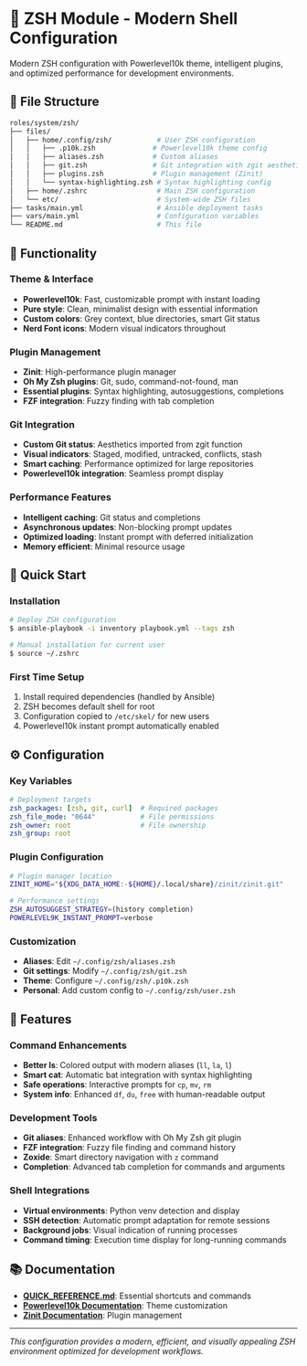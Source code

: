 # 🐚 ZSH Module - Modern Shell Configuration

Modern ZSH configuration with Powerlevel10k theme, intelligent plugins, and optimized performance for development environments.

## 📁 File Structure

```bash
roles/system/zsh/
├── files/
│   ├── home/.config/zsh/           # User ZSH configuration
│   │   ├── .p10k.zsh              # Powerlevel10k theme config
│   │   ├── aliases.zsh            # Custom aliases
│   │   ├── git.zsh                # Git integration with zgit aesthetics
│   │   ├── plugins.zsh            # Plugin management (Zinit)
│   │   └── syntax-highlighting.zsh # Syntax highlighting config
│   ├── home/.zshrc                 # Main ZSH configuration
│   └── etc/                        # System-wide ZSH files
├── tasks/main.yml                  # Ansible deployment tasks
├── vars/main.yml                   # Configuration variables
└── README.md                       # This file
```

## 🚀 Functionality

### Theme & Interface

- **Powerlevel10k**: Fast, customizable prompt with instant loading
- **Pure style**: Clean, minimalist design with essential information
- **Custom colors**: Grey context, blue directories, smart Git status
- **Nerd Font icons**: Modern visual indicators throughout

### Plugin Management

- **Zinit**: High-performance plugin manager
- **Oh My Zsh plugins**: Git, sudo, command-not-found, man
- **Essential plugins**: Syntax highlighting, autosuggestions, completions
- **FZF integration**: Fuzzy finding with tab completion

### Git Integration

- **Custom Git status**: Aesthetics imported from zgit function
- **Visual indicators**: Staged, modified, untracked, conflicts, stash
- **Smart caching**: Performance optimized for large repositories
- **Powerlevel10k integration**: Seamless prompt display

### Performance Features

- **Intelligent caching**: Git status and completions
- **Asynchronous updates**: Non-blocking prompt updates
- **Optimized loading**: Instant prompt with deferred initialization
- **Memory efficient**: Minimal resource usage

## 📖 Quick Start

### Installation

```bash
# Deploy ZSH configuration
$ ansible-playbook -i inventory playbook.yml --tags zsh

# Manual installation for current user
$ source ~/.zshrc
```

### First Time Setup

1. Install required dependencies (handled by Ansible)
2. ZSH becomes default shell for root
3. Configuration copied to `/etc/skel/` for new users
4. Powerlevel10k instant prompt automatically enabled

## ⚙️ Configuration

### Key Variables

```yaml
# Deployment targets
zsh_packages: [zsh, git, curl]  # Required packages
zsh_file_mode: "0644"           # File permissions
zsh_owner: root                 # File ownership
zsh_group: root
```

### Plugin Configuration

```bash
# Plugin manager location
ZINIT_HOME="${XDG_DATA_HOME:-${HOME}/.local/share}/zinit/zinit.git"

# Performance settings
ZSH_AUTOSUGGEST_STRATEGY=(history completion)
POWERLEVEL9K_INSTANT_PROMPT=verbose
```

### Customization

- **Aliases**: Edit `~/.config/zsh/aliases.zsh`
- **Git settings**: Modify `~/.config/zsh/git.zsh`
- **Theme**: Configure `~/.config/zsh/.p10k.zsh`
- **Personal**: Add custom config to `~/.config/zsh/user.zsh`

## 🔧 Features

### Command Enhancements

- **Better ls**: Colored output with modern aliases (`ll`, `la`, `l`)
- **Smart cat**: Automatic bat integration with syntax highlighting
- **Safe operations**: Interactive prompts for `cp`, `mv`, `rm`
- **System info**: Enhanced `df`, `du`, `free` with human-readable output

### Development Tools

- **Git aliases**: Enhanced workflow with Oh My Zsh git plugin
- **FZF integration**: Fuzzy file finding and command history
- **Zoxide**: Smart directory navigation with `z` command
- **Completion**: Advanced tab completion for commands and arguments

### Shell Integrations

- **Virtual environments**: Python venv detection and display
- **SSH detection**: Automatic prompt adaptation for remote sessions
- **Background jobs**: Visual indication of running processes
- **Command timing**: Execution time display for long-running commands

## 📚 Documentation

- **[QUICK_REFERENCE.md](QUICK_REFERENCE.md)**: Essential shortcuts and commands
- **[Powerlevel10k Documentation](https://github.com/romkatv/powerlevel10k)**: Theme customization
- **[Zinit Documentation](https://github.com/zdharma-continuum/zinit)**: Plugin management

---

*This configuration provides a modern, efficient, and visually appealing ZSH environment optimized for development workflows.*
